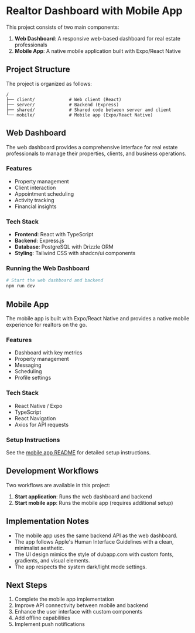 # Realtor Dashboard with Mobile App

This project consists of two main components:

1. **Web Dashboard**: A responsive web-based dashboard for real estate professionals
2. **Mobile App**: A native mobile application built with Expo/React Native

## Project Structure

The project is organized as follows:

```
/
├── client/             # Web client (React)
├── server/             # Backend (Express)
├── shared/             # Shared code between server and client
└── mobile/             # Mobile app (Expo/React Native)
```

## Web Dashboard

The web dashboard provides a comprehensive interface for real estate professionals to manage their properties, clients, and business operations.

### Features

- Property management
- Client interaction
- Appointment scheduling
- Activity tracking
- Financial insights

### Tech Stack

- **Frontend**: React with TypeScript
- **Backend**: Express.js
- **Database**: PostgreSQL with Drizzle ORM
- **Styling**: Tailwind CSS with shadcn/ui components

### Running the Web Dashboard

```bash
# Start the web dashboard and backend
npm run dev
```

## Mobile App

The mobile app is built with Expo/React Native and provides a native mobile experience for realtors on the go.

### Features

- Dashboard with key metrics
- Property management
- Messaging
- Scheduling
- Profile settings

### Tech Stack

- React Native / Expo
- TypeScript
- React Navigation
- Axios for API requests

### Setup Instructions

See the [mobile app README](./mobile/README.md) for detailed setup instructions.

## Development Workflows

Two workflows are available in this project:

1. **Start application**: Runs the web dashboard and backend
2. **Start mobile app**: Runs the mobile app (requires additional setup)

## Implementation Notes

- The mobile app uses the same backend API as the web dashboard.
- The app follows Apple's Human Interface Guidelines with a clean, minimalist aesthetic.
- The UI design mimics the style of dubapp.com with custom fonts, gradients, and visual elements.
- The app respects the system dark/light mode settings.

## Next Steps

1. Complete the mobile app implementation
2. Improve API connectivity between mobile and backend
3. Enhance the user interface with custom components
4. Add offline capabilities
5. Implement push notifications